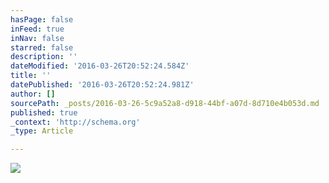 ```yaml
---
hasPage: false
inFeed: true
inNav: false
starred: false
description: ''
dateModified: '2016-03-26T20:52:24.584Z'
title: ''
datePublished: '2016-03-26T20:52:24.981Z'
author: []
sourcePath: _posts/2016-03-26-5c9a52a8-d918-44bf-a07d-8d710e4b053d.md
published: true
_context: 'http://schema.org'
_type: Article

---
```

![](https://the-grid-user-content.s3-us-west-2.amazonaws.com/663ba9ec-0f22-40a7-9e9b-9de74aee9a5a.jpg)
